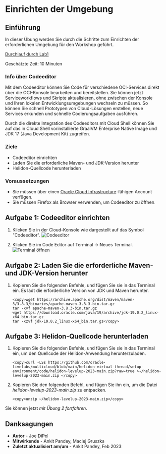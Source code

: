 # Einrichten der Umgebung

## Einführung

In dieser Übung werden Sie durch die Schritte zum Einrichten der erforderlichen Umgebung für den Workshop geführt.

[Durchlauf durch Lab1](videohub:1_far2bboa)

Geschätzte Zeit: 10 Minuten

### Info über Codeeditor

Mit dem Codeeditor können Sie Code für verschiedene OCI-Services direkt über die OCI-Konsole bearbeiten und bereitstellen. Sie können jetzt Serviceworkflows und Skripte aktualisieren, ohne zwischen der Konsole und Ihren lokalen Entwicklungsumgebungen wechseln zu müssen. So können Sie schnell Prototypen von Cloud-Lösungen erstellen, neue Services erkunden und schnelle Codierungsaufgaben ausführen.

Durch die direkte Integration des Codeeditors mit Cloud Shell können Sie auf das in Cloud Shell vorinstallierte GraalVM Enterprise Native Image und JDK 17 (Java Development Kit) zugreifen.

### Ziele

*   Codeeditor einrichten
*   Laden Sie die erforderliche Maven- und JDK-Version herunter
*   Helidon-Quellcode herunterladen

### Voraussetzungen

*   Sie müssen über einen [Oracle Cloud Infrastructure](https://cloud.oracle.com/en_US/cloud-infrastructure)\-fähigen Account verfügen.
*   Sie müssen Firefox als Browser verwenden, um Codeeditor zu öffnen.

## Aufgabe 1: Codeeditor einrichten

1.  Klicken Sie in der Cloud-Konsole wie dargestellt auf das Symbol "Codeeditor". ![Codeeditor](images/code-editor.png)
    
2.  Klicken Sie im Code Editor auf Terminal -> Neues Terminal. ![Terminal öffnen](images/open-terminal.png)
    

## Aufgabe 2: Laden Sie die erforderliche Maven- und JDK-Version herunter

1.  Kopieren Sie die folgenden Befehle, und fügen Sie sie in das Terminal ein. Es lädt die erforderliche Version von JDK und Maven herunter.
    
        <copy>wget https://archive.apache.org/dist/maven/maven-3/3.8.3/binaries/apache-maven-3.8.3-bin.tar.gz
        tar -xvf apache-maven-3.8.3-bin.tar.gz
        wget https://download.oracle.com/java/19/archive/jdk-19.0.2_linux-x64_bin.tar.gz
        tar -xzvf jdk-19.0.2_linux-x64_bin.tar.gz</copy>
        

## Aufgabe 3: Helidon-Quellcode herunterladen

1.  Kopieren Sie die folgenden Befehle, und fügen Sie sie in das Terminal ein, um den Quellcode der Helidon-Anwendung herunterzuladen.
    
        <copy>curl -LSs https://github.com/oracle-livelabs/multicloud/blob/main/helidon-virtual-thread/setup-environment/code/helidon-levelup-2023-main.zip?raw=true >~/helidon-levelup-2023-main.zip </copy>
        
2.  Kopieren Sie den folgenden Befehl, und fügen Sie ihn ein, um die Datei _helidon-levelup-2023-main.zip_ zu entpacken.
    
        <copy>unzip ~/helidon-levelup-2023-main.zip</copy>
        

Sie können jetzt _mit Übung 2 fortfahren_.

## Danksagungen

*   **Autor** - Joe DiPol
*   **Mitwirkende** - Ankit Pandey, Maciej Gruszka
*   **Zuletzt aktualisiert am/um** - Ankit Pandey, Feb 2023